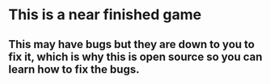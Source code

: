 # This is a near finished game
## This may have bugs but they are down to you to fix it, which is why this is open source so you can learn how to fix the bugs. 
